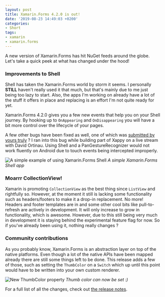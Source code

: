 ```yaml
---
layout: post
title: Xamarin.Forms 4.2.0 is out!
date: '2019-08-23 14:49:03 +0200'
categories:
- Short
tags:
- xamarin
- xamarin.forms
---
```





A new version of Xamarin.Forms has hit NuGet feeds around the globe. Let's take a quick peek at what has changed under the hood!




 







### Improvements to Shell




Shell has taken the Xamarin.Forms world by storm it seems. I personally **STILL** haven't really used it that much, but that's mainly due to me just being too lazy to start. Also, the apps I'm working on already have a lot of the stuff it offers in place and replacing is an effort I'm not quite ready for yet.





Xamarin.Forms 4.2.0 gives you a few new events that help you on your Shell journey. By hooking up to `OnAppearing` and `OnDisappearing` you will have a bit more control over the lifecycle of your pages.





A few other bugs have been fixed as well, one of which was [submitted by yours truly](https://github.com/xamarin/Xamarin.Forms/issues/6060) ? I ran into this bug while building part of Xappy on a live stream with David Ortinau. Using Shell and a PanGestureRecognizer would not work fluently on Android due to touch events being intercepted improperly.







![A simple example of using Xamarin.Forms Shell](http://devblogs.microsoft.com/xamarin/wp-content/uploads/sites/44/2019/05/Scenarios-for-Shell.png)
*A simple Xamarin.Forms Shell app*



### Moarrr CollectionView!




Xamarin is promoting `CollectionView` as the best thing since `ListView` and rightfully so. However, at the moment it still is lacking some functionality such as headers/footers to make it a drop-in replacement. No more! Headers and footer templates are in and some other cool bits like pull-to-refresh are actively in development. It will only increase to grow in functionality, which is awesome. However, due to this still being very much in development it is staying behind the experimental feature flag for now. So if you've already been using it, nothing really changes ?




###  Community contributions




As you probably know, Xamarin.Forms is an abstraction layer on top of the native platforms. Even though a lot of the native APIs have been mapped already there are still some things left to be done. This release adds a few of those, such as setting the `ThumbColor` on a `Switch` which up until this point would have to be written into your own custom renderer.







![New ThumbColor property](http://devblogs.microsoft.com/xamarin/wp-content/uploads/sites/44/2019/08/Thumb.png)
*Thumb color can now be set :)*



For a full list of all the changes, check out [the release notes](https://docs.microsoft.com/nl-nl/xamarin/xamarin-forms/release-notes/4.2/4.2.0).


